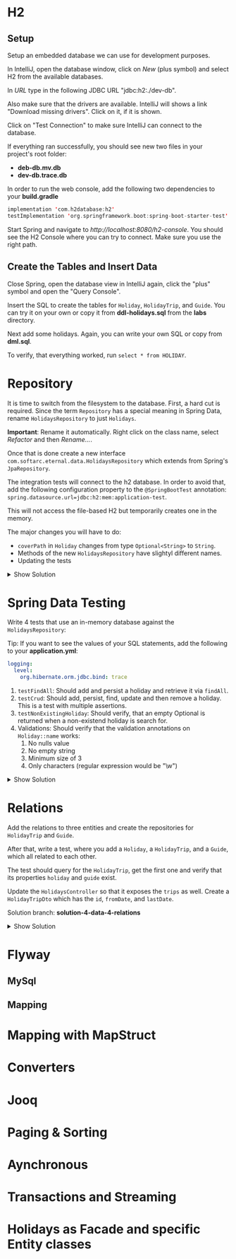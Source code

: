 # H2

## Setup

Setup an embedded database we can use for development purposes.

In IntelliJ, open the database window, click on _New_ (plus symbol) and select H2 from the available databases.

In _URL_ type in the following JDBC URL "jdbc:h2:./dev-db".

Also make sure that the drivers are available. IntelliJ will shows a link "Download missing drivers". Click on it, if it is shown.

Click on "Test Connection" to make sure IntelliJ can connect to the database.

If everything ran successfully, you should see new two files in your project's root folder:

- **deb-db.mv.db**
- **dev-db.trace.db**

In order to run the web console, add the following two dependencies to your **build.gradle**

```kotlin
implementation 'com.h2database:h2'
testImplementation 'org.springframework.boot:spring-boot-starter-test'
```

Start Spring and navigate to _http://localhost:8080/h2-console_. You should see the H2 Console where you can try to connect. Make sure you use the right path.

## Create the Tables and Insert Data

Close Spring, open the database view in IntelliJ again, click the "plus" symbol and open the "Query Console".

Insert the SQL to create the tables for `Holiday`, `HolidayTrip`, and `Guide`. You can try it on your own or copy it from **ddl-holidays.sql** from the **labs** directory.

Next add some holidays. Again, you can write your own SQL or copy from **dml.sql**.

To verify, that everything worked, run `select * from HOLIDAY`.

# Repository

It is time to switch from the filesystem to the database. First, a hard cut is required. Since the term `Repository` has a special meaning in Spring Data, rename `HolidaysRepository` to just `Holidays`.

**Important**: Rename it automatically. Right click on the class name, select _Refactor_ and then _Rename..._.

Once that is done create a new interface `com.softarc.eternal.data.HolidaysRepository` which extends from Spring's `JpaRepository`.

The integration tests will connect to the h2 database. In order to avoid that, add the following configuration property to the `@SpringBootTest` annotation: `spring.datasource.url=jdbc:h2:mem:application-test`.

This will not access the file-based H2 but temporarily creates one in the memory.

The major changes you will have to do:

- `coverPath` in `Holiday` changes from type `Optional<String>` to `String`.
- Methods of the new `HolidaysRepository` have slightyl different names.
- Updating the tests

<details>
<summary>Show Solution</summary>
<p>

**application.yml**

```yaml
spring:
  datasource:
    url: jdbc:h2:./dev-db
    driver-class-name: org.h2.Driver
```

**HolidaysRepository.java**

```java
package com.softarc.eternal.data;

import com.softarc.eternal.domain.Holiday;
import java.util.List;
import org.springframework.data.repository.CrudRepository;

public interface HolidaysRepository extends CrudRepository<Holiday, Long> {
  List<Holiday> findAll();
}

```

**Holiday.java**

```java
package com.softarc.eternal.domain;

import jakarta.persistence.*;
import java.util.HashSet;
import java.util.Set;
import lombok.AllArgsConstructor;
import lombok.Builder;
import lombok.Data;
import lombok.NoArgsConstructor;

@Data
@AllArgsConstructor
@NoArgsConstructor
@Builder
@Entity
public class Holiday {

  @Id
  @GeneratedValue(strategy = GenerationType.IDENTITY)
  private Long id;

  private String name;

  private String description;

  @Column(name = "COVERPATH")
  private String coverPath;

  @Builder.Default
  @Transient
  private List<HolidayTrip> trips = new ArrayList<>();
}

```

**HolidaysController.java**

For the changes in the controller, please checkout the diff from branch **solution-4-data-2-entity**.

</p>
</details>

# Spring Data Testing

Write 4 tests that use an in-memory database against the `HolidaysRepository`:

Tip: If you want to see the values of your SQL statements, add the following to your **application.yml**:

```yml
logging:
  level:
    org.hibernate.orm.jdbc.bind: trace
```

1. `testFindAll`: Should add and persist a holiday and retrieve it via `findAll`.
2. `testCrud`: Should add, persist, find, update and then remove a holiday. This is a test with multiple assertions.
3. `testNonExistingHoliday`: Should verify, that an empty Optional is returned when a non-existend holiday is search for.
4. Validations: Should verify that the validation annotations on `Holiday::name` works:
   1. No nulls value
   2. No empty string
   3. Minimum size of 3
   4. Only characters (regular expression would be "\\w")

<details>
<summary>Show Solution</summary>
<p>

**HolidaysRepositoryTest.java**

```java
package com.softarc.eternal.data;

import static org.assertj.core.api.Assertions.assertThat;
import static org.assertj.core.api.Assertions.assertThatExceptionOfType;

import com.softarc.eternal.domain.HolidayMother;
import jakarta.validation.ConstraintViolationException;
import org.junit.jupiter.api.Test;
import org.junit.jupiter.params.ParameterizedTest;
import org.junit.jupiter.params.provider.ValueSource;
import org.springframework.beans.factory.annotation.Autowired;
import org.springframework.boot.test.autoconfigure.orm.jpa.DataJpaTest;

@DataJpaTest
class HolidaysRepositoryTest {

  @Autowired
  private HolidaysRepository repository;

  @Test
  void testFindAll() {
    var vienna = HolidayMother.vienna().build();
    repository.save(vienna);
    assertThat(repository.findAll()).hasSize(1);
  }

  @Test
  void testCrud() {
    var vienna = HolidayMother.vienna().build();
    repository.save(vienna);
    var entities = repository.findAll();
    assertThat(entities).hasSize(1);
    var entity = entities.get(0);

    assertThat(vienna).isNotEqualTo(entity);
    entity.setName("Wien");
    repository.save(entity);

    var wien = repository.findById(entity.getId()).orElseThrow();
    assertThat(wien.getName()).isEqualTo("Wien");

    repository.deleteById(wien.getId());
    assertThat(repository.findAll()).hasSize(0);
  }

  @Test
  void testNonExistingHoliday() {
    assertThat(repository.findById(1L)).isEmpty();
  }

  @Test
  void testNoBlankName() {
    assertThatExceptionOfType(ConstraintViolationException.class)
      .isThrownBy(() -> repository.save(HolidayMother.vienna().name("").build())
      );
  }

  @Test
  void testNoNullOnName() {
    assertThatExceptionOfType(ConstraintViolationException.class)
      .isThrownBy(() ->
        repository.save(HolidayMother.vienna().name(null).build())
      );
  }

  @ParameterizedTest
  @ValueSource(strings = { "Wr. Neustadt", "District 9", "Tromsø" })
  void testOnlyCharsAndSpaceOnName(String name) {
    assertThatExceptionOfType(ConstraintViolationException.class)
      .isThrownBy(() ->
        repository.save(HolidayMother.vienna().name(name).build())
      );
  }

  @Test
  void testMinSizeOfThreeOnName() {
    assertThatExceptionOfType(ConstraintViolationException.class)
      .isThrownBy(() ->
        repository.save(HolidayMother.vienna().name("Ro").build())
      );
  }
}

```

</p>
</details>

# Relations

Add the relations to three entities and create the repositories for `HolidayTrip` and `Guide`.

After that, write a test, where you add a `Holiday`, a `HolidayTrip`, and a `Guide`, which all related to each other.

The test should query for the `HolidayTrip`, get the first one and verify that its properties `holiday` and `guide` exist.

Update the `HolidaysController` so that it exposes the `trips` as well. Create a `HolidayTripDto` which has the `id`, `fromDate`, and `lastDate`.

Solution branch: **solution-4-data-4-relations**

<details>
<summary>Show Solution</summary>
<p>

**Holiday.java**

```java
//...

public class Holiday {

  // ...

  @OneToMany(mappedBy = "holiday")
  private List<HolidayTrip> trips;
}

```

**Guide.java**

```java
package com.softarc.eternal.domain;

// ...

public class Guide {

  // ...

  @OneToMany
  private Set<HolidayTrip> holidayTrips;
}

```

**HolidayTrip.java**

```java
package com.softarc.eternal.domain;

public class HolidayTrip {

  // ...

  @ManyToOne
  private Holiday holiday;

  @ManyToOne
  private Guide guide;
}

```

**HolidayTripDto.java**

```java
package com.softarc.eternal.web.response;

import jakarta.validation.constraints.NotNull;
import java.time.Instant;

public record HolidayTripDto(
  @NotNull Long id,
  @NotNull Instant fromDate,
  @NotNull Instant toDate
) {}

```

**HolidayReponse.java**

```java
package com.softarc.eternal.web.response;

// ...

public record HolidayResponse(
  //...
  @NotNull List<HolidayTripDto> holidayTrips
) {}

```

**HolidayController.java**

```java
package com.softarc.eternal.web;

// ...

public class HolidaysController {

  // ...

  private HolidayResponse toHolidayResponse(Holiday holiday) {
    var trips = holiday.getTrips().stream().map(HolidayTrip::getId).toList();
    return new HolidayResponse(
      holiday.getId(),
      holiday.getName(),
      holiday.getDescription(),
      holiday.getCoverPath() != null,
      holiday
        .getTrips()
        .stream()
        .map(trip ->
          new HolidayTripDto(trip.getId(), trip.getFromDate(), trip.getToDate())
        )
        .collect(Collectors.toList())
    );
  }
  // ...
}

```

**DbTest.java**

```java
package com.softarc.eternal.data;

import static org.assertj.core.api.Assertions.assertThat;

import com.softarc.eternal.domain.*;
import org.junit.jupiter.api.Disabled;
import org.junit.jupiter.api.Test;
import org.springframework.beans.factory.annotation.Autowired;
import org.springframework.boot.test.autoconfigure.orm.jpa.DataJpaTest;
import org.springframework.boot.test.autoconfigure.orm.jpa.TestEntityManager;

@DataJpaTest
public class DbTest {

  @Autowired
  TestEntityManager entityManager;

  @Autowired
  HolidaysRepository holidaysRepository;

  @Autowired
  GuideRepository guideRepository;

  @Autowired
  HolidayTripRepository holidayTripRepository;

  Holiday vienna;
  HolidayTrip holidayTrip;
  Guide deborah;

  void setupFullHoliday() {
    var holiday = HolidayMother.vienna().build();
    this.vienna = holidaysRepository.save(holiday);

    var guide = GuideMother.deborah().build();
    this.deborah = guideRepository.save(guide);

    var trip = HolidayTripMother.start2022(vienna).guide(deborah).build();
    this.holidayTrip = holidayTripRepository.save(trip);
  }

  @Test
  void testRelationForHolidayTrip() {
    setupFullHoliday();
    var trip = holidayTripRepository.findAll().iterator().next();
    assertThat(trip.getHoliday().getName()).isEqualTo("Vienna");
    assertThat(trip.getGuide().getFirstname()).isEqualTo("Deborah");
  }
}

```

</p>
</details>

# Flyway

## MySql

## Mapping

# Mapping with MapStruct

# Converters

# Jooq

# Paging & Sorting

# Aynchronous

# Transactions and Streaming

# Holidays as Facade and specific Entity classes
